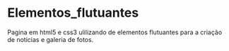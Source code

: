 # Elementos_flutuantes
Pagina em html5 e  css3  ulilizando de elementos flutuantes para a criação de noticias e galeria de fotos.
